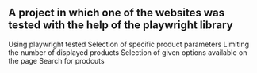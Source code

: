 <h2>A project in which one of the websites was tested with the help of the playwright library</h2>

Using playwright tested
Selection of specific product parameters
Limiting the number of displayed products
Selection of given options available on the page
Search for prodcuts
